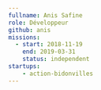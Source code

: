 ```yaml
---
fullname: Anis Safine
role: Développeur
github: anis
missions:
  - start: 2018-11-19
    end: 2019-03-31
    status: independent
startups:
    - action-bidonvilles
---
```

